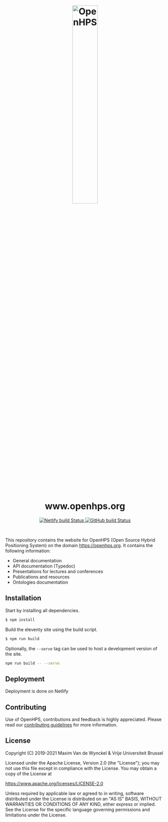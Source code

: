 <h1 align="center">
  <img alt="OpenHPS" src="https://openhps.org/images/logo_text-512.png" width="40%" /><br />
  www.openhps.org
</h1>
<p align="center">
    <a href="https://app.netlify.com/sites/openhps/deploys" target="_blank">
        <img alt="Netlify build Status" src="https://api.netlify.com/api/v1/badges/cd5b79e8-3390-4644-9c46-713285941835/deploy-status">
    </a>
    <a href="https://github.com/OpenHPS/openhps.org/actions/workflows/main.yml" target="_blank">
        <img alt="GitHub build Status" src="https://github.com/OpenHPS/openhps.org/actions/workflows/main.yml/badge.svg">
    </a>
</p>

<br />

This repository contains the website for OpenHPS (Open Source Hybrid Positioning System) on the domain https://openhps.org. It contains
the following information:
- General documentation
- API documentation (Typedoc)
- Presentations for lectures and conferences
- Publications and resources
- Ontologies documentation

## Installation
Start by installing all dependencies.
```bash
$ npm install
```

Build the eleventy site using the build script.
```bash
$ npm run build
```

Optionally, the ```--serve``` tag can be used to host a development version of the site.
```bash
npm run build -- --serve
```

## Deployment
Deployment is done on Netlify

## Contributing
Use of OpenHPS, contributions and feedback is highly appreciated. Please read our [contributing guidelines](CONTRIBUTING.md) for more information.

## License
Copyright (C) 2019-2021 Maxim Van de Wynckel & Vrije Universiteit Brussel

Licensed under the Apache License, Version 2.0 (the "License"); you may not use this file except in compliance with the License. You may obtain a copy of the License at

https://www.apache.org/licenses/LICENSE-2.0

Unless required by applicable law or agreed to in writing, software distributed under the License is distributed on an "AS IS" BASIS, WITHOUT WARRANTIES OR CONDITIONS OF ANY KIND, either express or implied. See the License for the specific language governing permissions and limitations under the License.